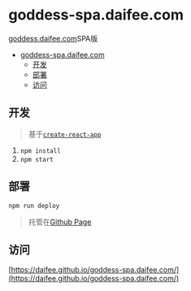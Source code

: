 # goddess-spa.daifee.com

[goddess.daifee.com](goddess.daifee.com)SPA版

- [goddess-spa.daifee.com](#goddess-spadaifeecom)
  - [开发](#%E5%BC%80%E5%8F%91)
  - [部署](#%E9%83%A8%E7%BD%B2)
  - [访问](#%E8%AE%BF%E9%97%AE)

## 开发

> 基于[`create-react-app`](https://github.com/facebook/create-react-app)

1. `npm install`
2. `npm start`


## 部署

`npm run deploy`

> 托管在[Github Page](https://help.github.com/articles/configuring-a-publishing-source-for-github-pages/)

## 访问
[https://daifee.github.io/goddess-spa.daifee.com/](https://daifee.github.io/goddess-spa.daifee.com/)
